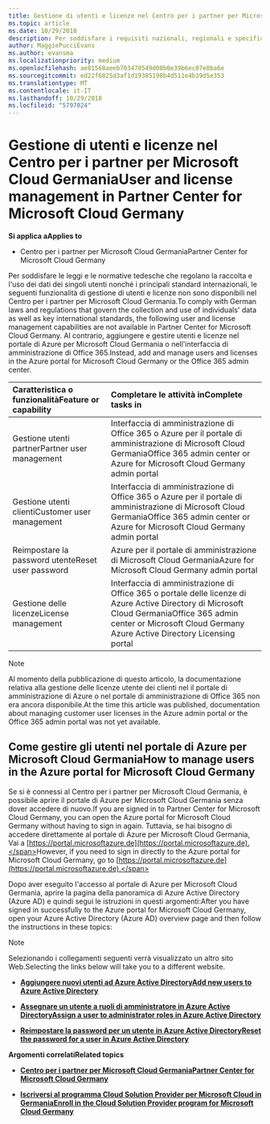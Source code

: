 ```yaml
---
title: Gestione di utenti e licenze nel Centro per i partner per Microsoft Cloud Germania | Centro per i partner per Microsoft Cloud Germania
ms.topic: article
ms.date: 10/29/2018
description: Per soddisfare i requisiti nazionali, regionali e specifici del settore che regolano la raccolta e l'utilizzo dei dati dei singoli utenti, le funzionalità di gestione degli utenti non sono disponibili nel Centro per i partner per Microsoft Cloud Germania. Al contrario, aggiungere e gestire gli utenti nel portale di Azure per Microsoft Cloud Germania.
author: MaggiePucciEvans
ms.author: evansma
ms.localizationpriority: medium
ms.openlocfilehash: ae81568aeeb703470549d08b0e39b6ec07e0ba6e
ms.sourcegitcommit: ed22f6825d3af1d19385198b4d511e4b39d5e353
ms.translationtype: MT
ms.contentlocale: it-IT
ms.lasthandoff: 10/29/2018
ms.locfileid: "5797024"
---
```

# <a name="user-and-license-management-in-partner-center-for-microsoft-cloud-germany"></a><span data-ttu-id="3fe92-104">Gestione di utenti e licenze nel Centro per i partner per Microsoft Cloud Germania</span><span class="sxs-lookup"><span data-stu-id="3fe92-104">User and license management in Partner Center for Microsoft Cloud Germany</span></span>

**<span data-ttu-id="3fe92-105">Si applica a</span><span class="sxs-lookup"><span data-stu-id="3fe92-105">Applies to</span></span>**

-  <span data-ttu-id="3fe92-106">Centro per i partner per Microsoft Cloud Germania</span><span class="sxs-lookup"><span data-stu-id="3fe92-106">Partner Center for Microsoft Cloud Germany</span></span>

<span data-ttu-id="3fe92-107">Per soddisfare le leggi e le normative tedesche che regolano la raccolta e l'uso dei dati dei singoli utenti nonché i principali standard internazionali, le seguenti funzionalità di gestione di utenti e licenze non sono disponibili nel Centro per i partner per Microsoft Cloud Germania.</span><span class="sxs-lookup"><span data-stu-id="3fe92-107">To comply with German laws and regulations that govern the collection and use of individuals' data as well as key international standards, the following user and license management capabilities are not available in Partner Center for Microsoft Cloud Germany.</span></span> <span data-ttu-id="3fe92-108">Al contrario, aggiungere e gestire utenti e licenze nel portale di Azure per Microsoft Cloud Germania o nell'interfaccia di amministrazione di Office 365.</span><span class="sxs-lookup"><span data-stu-id="3fe92-108">Instead, add and manage users and licenses in the Azure portal for Microsoft Cloud Germany or the Office 365 admin center.</span></span>

<span data-ttu-id="3fe92-109">Caratteristica o funzionalità</span><span class="sxs-lookup"><span data-stu-id="3fe92-109">Feature or capability</span></span> | <span data-ttu-id="3fe92-110">Completare le attività in</span><span class="sxs-lookup"><span data-stu-id="3fe92-110">Complete tasks in</span></span>
:--- | :---
<span data-ttu-id="3fe92-111">Gestione utenti partner</span><span class="sxs-lookup"><span data-stu-id="3fe92-111">Partner user management</span></span> | <span data-ttu-id="3fe92-112">Interfaccia di amministrazione di Office 365 o Azure per il portale di amministrazione di Microsoft Cloud Germania</span><span class="sxs-lookup"><span data-stu-id="3fe92-112">Office 365 admin center or Azure for Microsoft Cloud Germany admin portal</span></span>
<span data-ttu-id="3fe92-113">Gestione utenti clienti</span><span class="sxs-lookup"><span data-stu-id="3fe92-113">Customer user management</span></span> | <span data-ttu-id="3fe92-114">Interfaccia di amministrazione di Office 365 o Azure per il portale di amministrazione di Microsoft Cloud Germania</span><span class="sxs-lookup"><span data-stu-id="3fe92-114">Office 365 admin center or Azure for Microsoft Cloud Germany admin portal</span></span>
<span data-ttu-id="3fe92-115">Reimpostare la password utente</span><span class="sxs-lookup"><span data-stu-id="3fe92-115">Reset user password</span></span> | <span data-ttu-id="3fe92-116">Azure per il portale di amministrazione di Microsoft Cloud Germania</span><span class="sxs-lookup"><span data-stu-id="3fe92-116">Azure for Microsoft Cloud Germany admin portal</span></span>
<span data-ttu-id="3fe92-117">Gestione delle licenze</span><span class="sxs-lookup"><span data-stu-id="3fe92-117">License management</span></span> | <span data-ttu-id="3fe92-118">Interfaccia di amministrazione di Office 365 o portale delle licenze di Azure Active Directory di Microsoft Cloud Germania</span><span class="sxs-lookup"><span data-stu-id="3fe92-118">Office 365 admin center or Microsoft Cloud Germany Azure Active Directory Licensing portal</span></span>

> [!NOTE]  
> <span data-ttu-id="3fe92-119">Al momento della pubblicazione di questo articolo, la documentazione relativa alla gestione delle licenze utente dei clienti nel il portale di amministrazione di Azure o nel portale di amministrazione di Office 365 non era ancora disponibile.</span><span class="sxs-lookup"><span data-stu-id="3fe92-119">At the time this article was published, documentation about managing customer user licenses in the Azure admin portal or the Office 365 admin portal was not yet available.</span></span>

## <a name="how-to-manage-users-in-the-azure-portal-for-microsoft-cloud-germany"></a><span data-ttu-id="3fe92-120">Come gestire gli utenti nel portale di Azure per Microsoft Cloud Germania</span><span class="sxs-lookup"><span data-stu-id="3fe92-120">How to manage users in the Azure portal for Microsoft Cloud Germany</span></span> 

<span data-ttu-id="3fe92-121">Se si è connessi al Centro per i partner per Microsoft Cloud Germania, è possibile aprire il portale di Azure per Microsoft Cloud Germania senza dover accedere di nuovo.</span><span class="sxs-lookup"><span data-stu-id="3fe92-121">If you are signed in to Partner Center for Microsoft Cloud Germany, you can open the Azure portal for Microsoft Cloud Germany without having to sign in again.</span></span> <span data-ttu-id="3fe92-122">Tuttavia, se hai bisogno di accedere direttamente al portale di Azure per Microsoft Cloud Germania, Vai a [https://portal.microsoftazure.de](https://portal.microsoftazure.de).</span><span class="sxs-lookup"><span data-stu-id="3fe92-122">However, if you need to sign in directly to the Azure portal for Microsoft Cloud Germany, go to [https://portal.microsoftazure.de](https://portal.microsoftazure.de).</span></span> 

<span data-ttu-id="3fe92-123">Dopo aver eseguito l'accesso al portale di Azure per Microsoft Cloud Germania, aprire la pagina della panoramica di Azure Active Directory (Azure AD) e quindi segui le istruzioni in questi argomenti:</span><span class="sxs-lookup"><span data-stu-id="3fe92-123">After you have signed in successfully to the Azure portal for Microsoft Cloud Germany, open your Azure Active Directory (Azure AD) overview page and then follow the instructions in these topics:</span></span>

> [!NOTE]  
> <span data-ttu-id="3fe92-124">Selezionando i collegamenti seguenti verrà visualizzato un altro sito Web.</span><span class="sxs-lookup"><span data-stu-id="3fe92-124">Selecting the links below will take you to a different website.</span></span> 

-  [**<span data-ttu-id="3fe92-125">Aggiungere nuovi utenti ad Azure Active Directory</span><span class="sxs-lookup"><span data-stu-id="3fe92-125">Add new users to Azure Active Directory</span></span>**](https://docs.microsoft.com/azure/active-directory/active-directory-users-create-azure-portal)

-  [**<span data-ttu-id="3fe92-126">Assegnare un utente a ruoli di amministratore in Azure Active Directory</span><span class="sxs-lookup"><span data-stu-id="3fe92-126">Assign a user to administrator roles in Azure Active Directory</span></span>**](https://docs.microsoft.com/azure/active-directory/active-directory-users-assign-role-azure-portal)

-  [**<span data-ttu-id="3fe92-127">Reimpostare la password per un utente in Azure Active Directory</span><span class="sxs-lookup"><span data-stu-id="3fe92-127">Reset the password for a user in Azure Active Directory</span></span>**](https://docs.microsoft.com/azure/active-directory/active-directory-users-reset-password-azure-portal)

**<span data-ttu-id="3fe92-128">Argomenti correlati</span><span class="sxs-lookup"><span data-stu-id="3fe92-128">Related topics</span></span>**

-  [**<span data-ttu-id="3fe92-129">Centro per i partner per Microsoft Cloud Germania</span><span class="sxs-lookup"><span data-stu-id="3fe92-129">Partner Center for Microsoft Cloud Germany</span></span>**](partner-center-for-microsoft-cloud-germany.md)

-  [**<span data-ttu-id="3fe92-130">Iscriversi al programma Cloud Solution Provider per Microsoft Cloud in Germania</span><span class="sxs-lookup"><span data-stu-id="3fe92-130">Enroll in the Cloud Solution Provider program for Microsoft Cloud Germany</span></span>**](enroll-in-csp-for-microsoft-cloud-germany.md)
